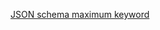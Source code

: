 [JSON schema maximum keyword](https://tools.ietf.org/html/draft-wright-json-schema-validation-00#section-5.2)
